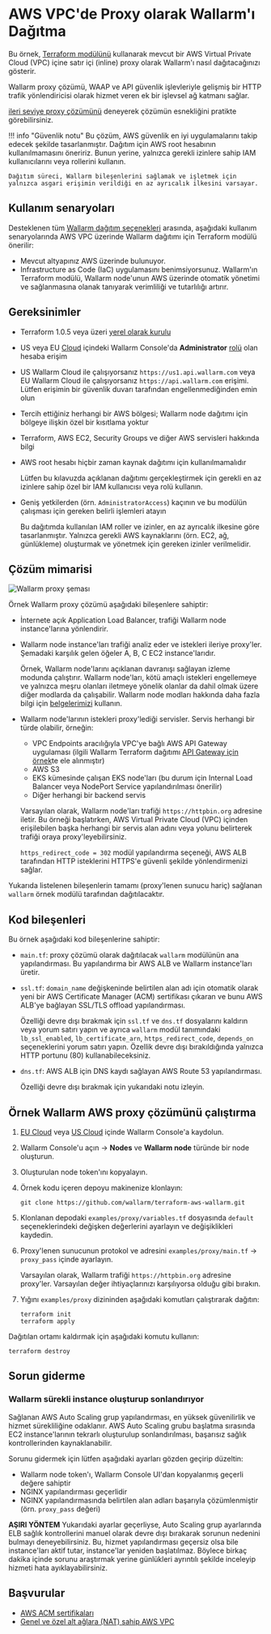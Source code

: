 # AWS VPC'de Proxy olarak Wallarm'ı Dağıtma

Bu örnek, [Terraform modülünü](https://registry.terraform.io/modules/wallarm/wallarm/aws/) kullanarak mevcut bir AWS Virtual Private Cloud (VPC) içine satır içi (inline) proxy olarak Wallarm'ı nasıl dağıtacağınızı gösterir.

Wallarm proxy çözümü, WAAP ve API güvenlik işlevleriyle gelişmiş bir HTTP trafik yönlendiricisi olarak hizmet veren ek bir işlevsel ağ katmanı sağlar.

[ileri seviye proxy çözümünü](https://github.com/wallarm/terraform-aws-wallarm/tree/main/examples/advanced) deneyerek çözümün esnekliğini pratikte görebilirsiniz.

!!! info "Güvenlik notu"
    Bu çözüm, AWS güvenlik en iyi uygulamalarını takip edecek şekilde tasarlanmıştır. Dağıtım için AWS root hesabının kullanılmamasını öneririz. Bunun yerine, yalnızca gerekli izinlere sahip IAM kullanıcılarını veya rollerini kullanın.
    
    Dağıtım süreci, Wallarm bileşenlerini sağlamak ve işletmek için yalnızca asgari erişimin verildiği en az ayrıcalık ilkesini varsayar.

## Kullanım senaryoları

Desteklenen tüm [Wallarm dağıtım seçenekleri](https://docs.wallarm.com/installation/supported-deployment-options) arasında, aşağıdaki kullanım senaryolarında AWS VPC üzerinde Wallarm dağıtımı için Terraform modülü önerilir:

* Mevcut altyapınız AWS üzerinde bulunuyor.
* Infrastructure as Code (IaC) uygulamasını benimsiyorsunuz. Wallarm'ın Terraform modülü, Wallarm node'unun AWS üzerinde otomatik yönetimi ve sağlanmasına olanak tanıyarak verimliliği ve tutarlılığı artırır.

## Gereksinimler

* Terraform 1.0.5 veya üzeri [yerel olarak kurulu](https://learn.hashicorp.com/tutorials/terraform/install-cli)
* US veya EU [Cloud](https://docs.wallarm.com/about-wallarm/overview/#cloud) içindeki Wallarm Console'da **Administrator** [rolü](https://docs.wallarm.com/user-guides/settings/users/#user-roles) olan hesaba erişim
* US Wallarm Cloud ile çalışıyorsanız `https://us1.api.wallarm.com` veya EU Wallarm Cloud ile çalışıyorsanız `https://api.wallarm.com` erişimi. Lütfen erişimin bir güvenlik duvarı tarafından engellenmediğinden emin olun
* Tercih ettiğiniz herhangi bir AWS bölgesi; Wallarm node dağıtımı için bölgeye ilişkin özel bir kısıtlama yoktur
* Terraform, AWS EC2, Security Groups ve diğer AWS servisleri hakkında bilgi
* AWS root hesabı hiçbir zaman kaynak dağıtımı için kullanılmamalıdır

    Lütfen bu kılavuzda açıklanan dağıtımı gerçekleştirmek için gerekli en az izinlere sahip özel bir IAM kullanıcısı veya rolü kullanın.
* Geniş yetkilerden (örn. `AdministratorAccess`) kaçının ve bu modülün çalışması için gereken belirli işlemleri atayın

    Bu dağıtımda kullanılan IAM roller ve izinler, en az ayrıcalık ilkesine göre tasarlanmıştır. Yalnızca gerekli AWS kaynaklarını (örn. EC2, ağ, günlükleme) oluşturmak ve yönetmek için gereken izinler verilmelidir.

## Çözüm mimarisi

![Wallarm proxy şeması](https://github.com/wallarm/terraform-aws-wallarm/blob/main/images/wallarm-as-proxy.png?raw=true)

Örnek Wallarm proxy çözümü aşağıdaki bileşenlere sahiptir:

* İnternete açık Application Load Balancer, trafiği Wallarm node instance'larına yönlendirir.
* Wallarm node instance'ları trafiği analiz eder ve istekleri ileriye proxy'ler. Şemadaki karşılık gelen öğeler A, B, C EC2 instance'larıdır.

    Örnek, Wallarm node'larını açıklanan davranışı sağlayan izleme modunda çalıştırır. Wallarm node'ları, kötü amaçlı istekleri engellemeye ve yalnızca meşru olanları iletmeye yönelik olanlar da dahil olmak üzere diğer modlarda da çalışabilir. Wallarm node modları hakkında daha fazla bilgi için [belgelerimizi](https://docs.wallarm.com/admin-en/configure-wallarm-mode/) kullanın.
* Wallarm node'larının istekleri proxy'lediği servisler. Servis herhangi bir türde olabilir, örneğin:

    * VPC Endpoints aracılığıyla VPC'ye bağlı AWS API Gateway uygulaması (ilgili Wallarm Terraform dağıtımı [API Gateway için örnek](https://github.com/wallarm/terraform-aws-wallarm/tree/main/examples/apigateway)te ele alınmıştır)
    * AWS S3
    * EKS kümesinde çalışan EKS node'ları (bu durum için Internal Load Balancer veya NodePort Service yapılandırılması önerilir)
    * Diğer herhangi bir backend servis

    Varsayılan olarak, Wallarm node'ları trafiği `https://httpbin.org` adresine iletir. Bu örneği başlatırken, AWS Virtual Private Cloud (VPC) içinden erişilebilen başka herhangi bir servis alan adını veya yolunu belirterek trafiği oraya proxy'leyebilirsiniz.

    `https_redirect_code = 302` modül yapılandırma seçeneği, AWS ALB tarafından HTTP isteklerini HTTPS'e güvenli şekilde yönlendirmenizi sağlar.

Yukarıda listelenen bileşenlerin tamamı (proxy'lenen sunucu hariç) sağlanan `wallarm` örnek modülü tarafından dağıtılacaktır.

## Kod bileşenleri

Bu örnek aşağıdaki kod bileşenlerine sahiptir:

* `main.tf`: proxy çözümü olarak dağıtılacak `wallarm` modülünün ana yapılandırması. Bu yapılandırma bir AWS ALB ve Wallarm instance'ları üretir.
* `ssl.tf`: `domain_name` değişkeninde belirtilen alan adı için otomatik olarak yeni bir AWS Certificate Manager (ACM) sertifikası çıkaran ve bunu AWS ALB'ye bağlayan SSL/TLS offload yapılandırması.

    Özelliği devre dışı bırakmak için `ssl.tf` ve `dns.tf` dosyalarını kaldırın veya yorum satırı yapın ve ayrıca `wallarm` modül tanımındaki `lb_ssl_enabled`, `lb_certificate_arn`, `https_redirect_code`, `depends_on` seçeneklerini yorum satırı yapın. Özellik devre dışı bırakıldığında yalnızca HTTP portunu (80) kullanabileceksiniz.
* `dns.tf`: AWS ALB için DNS kaydı sağlayan AWS Route 53 yapılandırması.

    Özelliği devre dışı bırakmak için yukarıdaki notu izleyin.

## Örnek Wallarm AWS proxy çözümünü çalıştırma

1. [EU Cloud](https://my.wallarm.com/nodes) veya [US Cloud](https://us1.my.wallarm.com/nodes) içinde Wallarm Console'a kaydolun.
1. Wallarm Console'u açın → **Nodes** ve **Wallarm node** türünde bir node oluşturun.
1. Oluşturulan node token'ını kopyalayın.
1. Örnek kodu içeren depoyu makinenize klonlayın:

    ```
    git clone https://github.com/wallarm/terraform-aws-wallarm.git
    ```
1. Klonlanan depodaki `examples/proxy/variables.tf` dosyasında `default` seçeneklerindeki değişken değerlerini ayarlayın ve değişiklikleri kaydedin.
1. Proxy'lenen sunucunun protokol ve adresini `examples/proxy/main.tf` → `proxy_pass` içinde ayarlayın.

    Varsayılan olarak, Wallarm trafiği `https://httpbin.org` adresine proxy'ler. Varsayılan değer ihtiyaçlarınızı karşılıyorsa olduğu gibi bırakın.
1. Yığını `examples/proxy` dizininden aşağıdaki komutları çalıştırarak dağıtın:

    ```
    terraform init
    terraform apply
    ```

Dağıtılan ortamı kaldırmak için aşağıdaki komutu kullanın:

```
terraform destroy
```

## Sorun giderme

### Wallarm sürekli instance oluşturup sonlandırıyor

Sağlanan AWS Auto Scaling grup yapılandırması, en yüksek güvenilirlik ve hizmet sürekliliğine odaklanır. AWS Auto Scaling grubu başlatma sırasında EC2 instance'larının tekrarlı oluşturulup sonlandırılması, başarısız sağlık kontrollerinden kaynaklanabilir.

Sorunu gidermek için lütfen aşağıdaki ayarları gözden geçirip düzeltin:

* Wallarm node token'ı, Wallarm Console UI'dan kopyalanmış geçerli değere sahiptir
* NGINX yapılandırması geçerlidir
* NGINX yapılandırmasında belirtilen alan adları başarıyla çözümlenmiştir (örn. `proxy_pass` değeri)


**AŞIRI YÖNTEM** Yukarıdaki ayarlar geçerliyse, Auto Scaling grup ayarlarında ELB sağlık kontrollerini manuel olarak devre dışı bırakarak sorunun nedenini bulmayı deneyebilirsiniz. Bu, hizmet yapılandırması geçersiz olsa bile instance'ları aktif tutar, instance'lar yeniden başlatılmaz. Böylece birkaç dakika içinde sorunu araştırmak yerine günlükleri ayrıntılı şekilde inceleyip hizmeti hata ayıklayabilirsiniz.

## Başvurular

* [AWS ACM sertifikaları](https://docs.aws.amazon.com/acm/latest/userguide/gs.html)
* [Genel ve özel alt ağlara (NAT) sahip AWS VPC](https://docs.aws.amazon.com/vpc/latest/userguide/VPC_Scenario2.html)